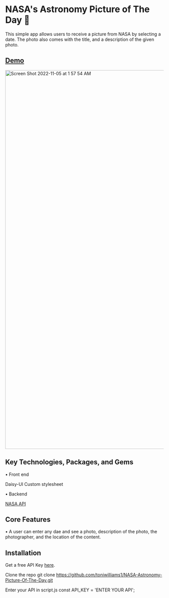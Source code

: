 
#  NASA's Astronomy Picture of The Day 🚀
This simple app allows users to receive a picture from NASA by selecting a date. The photo also comes with the title, and a description of the given photo.


## [Demo](https://nasas-astronomy-picture-of-the-day.netlify.app/)
<img width="1200" alt="Screen Shot 2022-11-05 at 1 57 54 AM" src="https://user-images.githubusercontent.com/100317017/200104931-2b389eb6-26e2-485e-831f-194ce568d707.png">

## Key Technologies, Packages, and Gems

 • Front end
 
Daisy-UI
Custom stylesheet

 • Backend
 
[NASA API](https://api.nasa.gov/)

## Core Features
• A user can enter any dae and see a photo, description of the photo, the photographer, and the location of the content.

## Installation

Get a free API Key [here](https://api.nasa.gov/).

Clone the repo
git clone https://github.com/toniwilliams1/NASA-Astronomy-Picture-Of-The-Day.git

Enter your API in script.js
const API_KEY = 'ENTER YOUR API';




